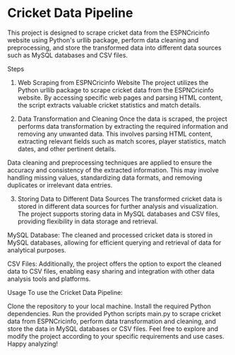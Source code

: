 # Cricket Data Pipeline
This project is designed to scrape cricket data from the ESPNCricinfo website using Python's urllib package, perform data cleaning and preprocessing, and store the transformed data into different data sources such as MySQL databases and CSV files.

Steps
1. Web Scraping from ESPNCricinfo Website
The project utilizes the Python urllib package to scrape cricket data from the ESPNCricinfo website. By accessing specific web pages and parsing HTML content, the script extracts valuable cricket statistics and match details.

2. Data Transformation and Cleaning
Once the data is scraped, the project performs data transformation by extracting the required information and removing any unwanted data. This involves parsing HTML content, extracting relevant fields such as match scores, player statistics, match dates, and other pertinent details.

Data cleaning and preprocessing techniques are applied to ensure the accuracy and consistency of the extracted information. This may involve handling missing values, standardizing data formats, and removing duplicates or irrelevant data entries.

3. Storing Data to Different Data Sources
The transformed cricket data is stored in different data sources for further analysis and visualization. The project supports storing data in MySQL databases and CSV files, providing flexibility in data storage and retrieval.

MySQL Database: The cleaned and processed cricket data is stored in MySQL databases, allowing for efficient querying and retrieval of data for analytical purposes.

CSV Files: Additionally, the project offers the option to export the cleaned data to CSV files, enabling easy sharing and integration with other data analysis tools and platforms.

Usage
To use the Cricket Data Pipeline:

Clone the repository to your local machine.
Install the required Python dependencies.
Run the provided Python scripts main.py to scrape cricket data from ESPNCricinfo, perform data transformation and cleaning, and store the data in MySQL databases or CSV files.
Feel free to explore and modify the project according to your specific requirements and use cases. Happy analyzing!

